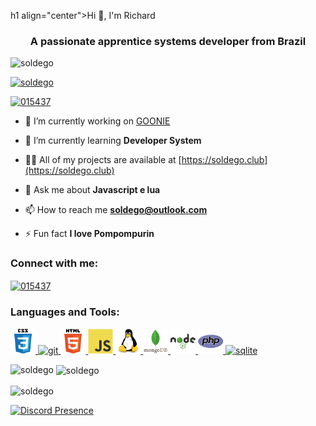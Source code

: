 h1 align="center">Hi 👋, I'm Richard</h1>
<h3 align="center">A passionate apprentice systems developer from Brazil</h3>

<p align="left"> <img src="https://komarev.com/ghpvc/?username=soldego&label=Profile%20views&color=0e75b6&style=flat" alt="soldego" /> </p>

<p align="left"> <a href="https://github.com/ryo-ma/github-profile-trophy"><img src="https://github-profile-trophy.vercel.app/?username=soldego" alt="soldego" /></a> </p>

<p align="left"> <a href="https://twitter.com/015437" target="blank"><img src="https://img.shields.io/twitter/follow/015437?logo=twitter&style=for-the-badge" alt="015437" /></a> </p>

- 🔭 I’m currently working on [GOONIE](https://github.com/soldego/gonnie)

- 🌱 I’m currently learning **Developer System**

- 👨‍💻 All of my projects are available at [https://soldego.club](https://soldego.club)

- 💬 Ask me about **Javascript e lua**

- 📫 How to reach me **soldego@outlook.com**

- ⚡ Fun fact **I love Pompompurin**

<h3 align="left">Connect with me:</h3>
<p align="left">
<a href="https://twitter.com/015437" target="blank"><img align="center" src="https://raw.githubusercontent.com/rahuldkjain/github-profile-readme-generator/master/src/images/icons/Social/twitter.svg" alt="015437" height="30" width="40" /></a>
</p>

<h3 align="left">Languages and Tools:</h3>
<p align="left"> <a href="https://www.w3schools.com/css/" target="_blank" rel="noreferrer"> <img src="https://raw.githubusercontent.com/devicons/devicon/master/icons/css3/css3-original-wordmark.svg" alt="css3" width="40" height="40"/> </a> <a href="https://git-scm.com/" target="_blank" rel="noreferrer"> <img src="https://www.vectorlogo.zone/logos/git-scm/git-scm-icon.svg" alt="git" width="40" height="40"/> </a> <a href="https://www.w3.org/html/" target="_blank" rel="noreferrer"> <img src="https://raw.githubusercontent.com/devicons/devicon/master/icons/html5/html5-original-wordmark.svg" alt="html5" width="40" height="40"/> </a> <a href="https://developer.mozilla.org/en-US/docs/Web/JavaScript" target="_blank" rel="noreferrer"> <img src="https://raw.githubusercontent.com/devicons/devicon/master/icons/javascript/javascript-original.svg" alt="javascript" width="40" height="40"/> </a> <a href="https://www.linux.org/" target="_blank" rel="noreferrer"> <img src="https://raw.githubusercontent.com/devicons/devicon/master/icons/linux/linux-original.svg" alt="linux" width="40" height="40"/> </a> <a href="https://www.mongodb.com/" target="_blank" rel="noreferrer"> <img src="https://raw.githubusercontent.com/devicons/devicon/master/icons/mongodb/mongodb-original-wordmark.svg" alt="mongodb" width="40" height="40"/> </a> <a href="https://nodejs.org" target="_blank" rel="noreferrer"> <img src="https://raw.githubusercontent.com/devicons/devicon/master/icons/nodejs/nodejs-original-wordmark.svg" alt="nodejs" width="40" height="40"/> </a> <a href="https://www.php.net" target="_blank" rel="noreferrer"> <img src="https://raw.githubusercontent.com/devicons/devicon/master/icons/php/php-original.svg" alt="php" width="40" height="40"/> </a> <a href="https://www.sqlite.org/" target="_blank" rel="noreferrer"> <img src="https://www.vectorlogo.zone/logos/sqlite/sqlite-icon.svg" alt="sqlite" width="40" height="40"/> </a> </p>

<p><img align="left" src="https://github-readme-stats.vercel.app/api/top-langs?username=soldego&show_icons=true&locale=en&layout=compact" alt="soldego" /></p>

<p>&nbsp;<img align="center" src="https://github-readme-stats.vercel.app/api?username=soldego&show_icons=true&locale=en" alt="soldego" /></p>

<p><img align="center" src="https://github-readme-streak-stats.herokuapp.com/?user=soldego&" alt="soldego" /></p>

[![Discord Presence](https://lanyard.cnrad.dev/api/1091909924583378994)](https://discord.com/users/1091909924583378994)

<!---
soldego/soldego is a ✨ special ✨ repository because its `README.md` (this file) appears on your GitHub profile.
You can click the Preview link to take a look at your changes.
--->
